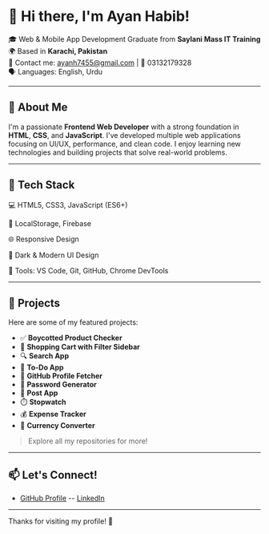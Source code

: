 # 👋 Hi there, I'm Ayan Habib!

🎓 Web & Mobile App Development Graduate from **Saylani Mass IT Training**  
🌍 Based in **Karachi, Pakistan**  
📧 Contact me: ayanh7455@gmail.com | 📱 03132179328  
🗣️ Languages: English, Urdu

---

## 🚀 About Me

I'm a passionate **Frontend Web Developer** with a strong foundation in **HTML**, **CSS**, and **JavaScript**. I've developed multiple web applications focusing on UI/UX, performance, and clean code. I enjoy learning new technologies and building projects that solve real-world problems.

---

## 🧰 Tech Stack

💻 HTML5, CSS3, JavaScript (ES6+)

🧠 LocalStorage, Firebase

🌐 Responsive Design

🎨 Dark & Modern UI Design

🔧 Tools: VS Code, Git, GitHub, Chrome DevTools

---

## 📌 Projects

Here are some of my featured projects:

- ✅ **Boycotted Product Checker**
- 🛒 **Shopping Cart with Filter Sidebar**
- 🔍 **Search App**
- 📝 **To-Do App**
- 👤 **GitHub Profile Fetcher**
- 🔐 **Password Generator**
- 📰 **Post App**
- ⏱️ **Stopwatch**
- 💰 **Expense Tracker**
- 💱 **Currency Converter**

> Explore all my repositories for more!

---

## 📫 Let's Connect!

- [GitHub Profile](https://github.com/ayanhabib67)
-- [LinkedIn](https://www.linkedin.com/in/ayan-habib-5ba315345/)



---

Thanks for visiting my profile! 🚀

